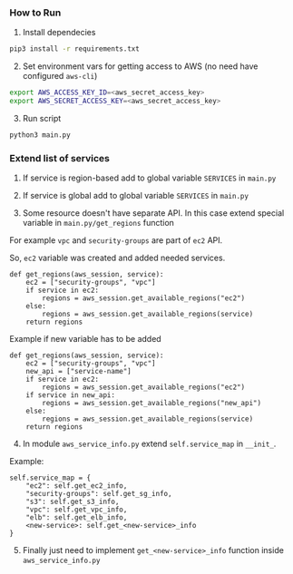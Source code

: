 ### How to Run ###

1. Install dependecies

```bash
pip3 install -r requirements.txt
```

2. Set environment vars for getting access to AWS (no need have configured `aws-cli`)

```bash
export AWS_ACCESS_KEY_ID=<aws_secret_access_key>
export AWS_SECRET_ACCESS_KEY=<aws_secret_access_key>
```

3. Run script

```bash
python3 main.py
```

### Extend list of services ###

1. If service is region-based add to global variable `SERVICES` in `main.py`

2. If service is global add to global variable `SERVICES` in `main.py`

3. Some resource doesn't have separate API. In this case extend special variable in `main.py/get_regions` function

For example `vpc` and `security-groups` are part of `ec2` API. 

So, `ec2` variable was created and added needed services.

```
def get_regions(aws_session, service):
    ec2 = ["security-groups", "vpc"]
    if service in ec2:
        regions = aws_session.get_available_regions("ec2")
    else:
        regions = aws_session.get_available_regions(service)
    return regions
```

Example if new variable has to be added

```
def get_regions(aws_session, service):
    ec2 = ["security-groups", "vpc"]
    new_api = ["service-name"]
    if service in ec2:
        regions = aws_session.get_available_regions("ec2")
    if service in new_api:
        regions = aws_session.get_available_regions("new_api")
    else:
        regions = aws_session.get_available_regions(service)
    return regions
```

4. In module `aws_service_info.py` extend `self.service_map` in `__init_`.

Example:

```
self.service_map = {
    "ec2": self.get_ec2_info,
    "security-groups": self.get_sg_info,
    "s3": self.get_s3_info,
    "vpc": self.get_vpc_info,
    "elb": self.get_elb_info,
    <new-service>: self.get_<new-service>_info
}
```

5. Finally just need to implement `get_<new-service>_info` function inside `aws_service_info.py`